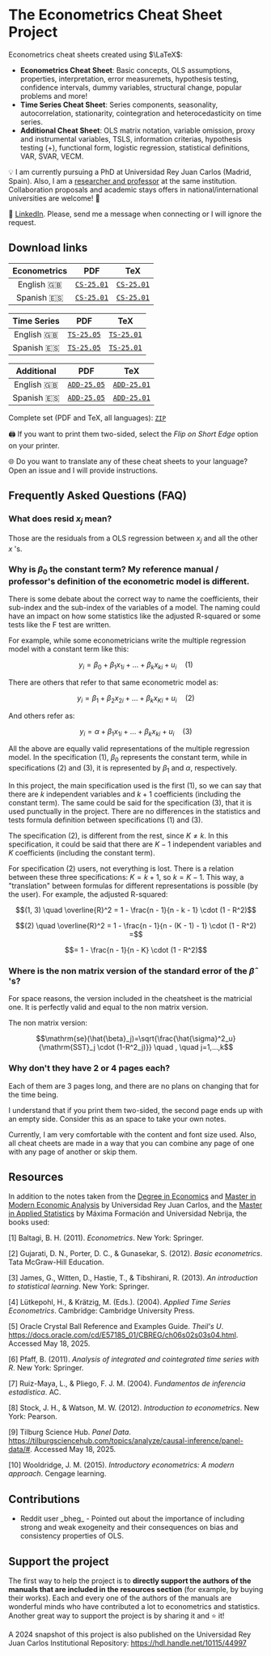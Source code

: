 # The Econometrics Cheat Sheet Project

Econometrics cheat sheets created using $\LaTeX$:

* **Econometrics Cheat Sheet**: Basic concepts, OLS assumptions, properties, interpretation, error measuremets, hypothesis testing, confidence intervals, dummy variables, structural change, popular problems and more!
* **Time Series Cheat Sheet**: Series components, seasonality, autocorrelation, stationarity, cointegration and heterocedasticity on time series.
* **Additional Cheat Sheet**: OLS matrix notation, variable omission, proxy and instrumental variables, TSLS, information criterias, hypothesis testing (+), functional form, logistic regression, statistical definitions, VAR, SVAR, VECM.

:bulb: I am currently pursuing a PhD at Universidad Rey Juan Carlos (Madrid, Spain). Also, I am a [researcher and professor](https://gestion2.urjc.es/pdi/ver/marcelo.moreno) at the same institution. Collaboration proposals and academic stays offers in national/international universities are welcome! :rocket:

:triangular_flag_on_post: [LinkedIn](https://www.linkedin.com/in/marcelomorenop/). Please, send me a message when connecting or I will ignore the request.

## Download links

| Econometrics | PDF | TeX |
| :---: | :---: | :---: |
| English :uk: | [`CS-25.01`](https://raw.githubusercontent.com/marcelomijas/econometrics-cheatsheet/main/econometrics-cheatsheet/econometrics-cheatsheet-en.pdf) | [`CS-25.01`](econometrics-cheatsheet/econometrics-cheatsheet-en.tex)
| Spanish :es: | [`CS-25.01`](https://raw.githubusercontent.com/marcelomijas/econometrics-cheatsheet/main/econometrics-cheatsheet/econometrics-cheatsheet-es.pdf) | [`CS-25.01`](econometrics-cheatsheet/econometrics-cheatsheet-es.tex)

| Time Series | PDF | TeX |
| :---: | :---: | :---: |
| English :uk: | [`TS-25.05`](https://raw.githubusercontent.com/marcelomijas/econometrics-cheatsheet/main/time-series-cheatsheet/time-series-cheatsheet-en.pdf) | [`TS-25.01`](time-series-cheatsheet/time-series-cheatsheet-en.tex)
| Spanish :es: | [`TS-25.05`](https://raw.githubusercontent.com/marcelomijas/econometrics-cheatsheet/main/time-series-cheatsheet/time-series-cheatsheet-es.pdf) | [`TS-25.01`](time-series-cheatsheet/time-series-cheatsheet-es.tex)

| Additional | PDF | TeX |
| :---: | :---: | :---: |
| English :uk: | [`ADD-25.05`](https://raw.githubusercontent.com/marcelomijas/econometrics-cheatsheet/main/additional-cheatsheet/additional-cheatsheet-en.pdf) | [`ADD-25.01`](additional-cheatsheet/additional-cheatsheet-en.tex)
| Spanish :es: | [`ADD-25.05`](https://raw.githubusercontent.com/marcelomijas/econometrics-cheatsheet/main/additional-cheatsheet/additional-cheatsheet-es.pdf) | [`ADD-25.01`](additional-cheatsheet/additional-cheatsheet-es.tex)

Complete set (PDF and TeX, all languages): [`ZIP`](https://github.com/marcelomijas/econometrics-cheatsheet/archive/refs/heads/main.zip)

:printer: If you want to print them two-sided, select the *Flip on Short Edge* option on your printer.

:globe_with_meridians: Do you want to translate any of these cheat sheets to your language? Open an issue and I will provide instructions.

## Frequently Asked Questions (FAQ)

### What does $\mathrm{resid}$ $x_j$ mean?

Those are the residuals from a OLS regression between $x_j$ and all the other $x$ 's.

### Why is $\beta_0$ the constant term? My reference manual / professor's definition of the econometric model is different.

There is some debate about the correct way to name the coefficients, their sub-index and the sub-index of the variables of a model. The naming could have an impact on how some statistics like the adjusted R-squared or some tests like the F test are written.

For example, while some econometricians write the multiple regression model with a constant term like this:

$$y_i = \beta_0 + \beta_1 x_{1i} + ... + \beta_k x_{ki} + u_i \quad (1)$$

There are others that refer to that same econometric model as:

$$y_i = \beta_1 + \beta_2 x_{2i} + ... + \beta_k x_{Ki} + u_i \quad (2)$$

And others refer as:

$$y_i = \alpha + \beta_1 x_{1i} + ... + \beta_k x_{ki} + u_i \quad (3)$$

All the above are equally valid representations of the multiple regression model. In the specification $(1)$, $\beta_0$ represents the constant term, while in specifications $(2)$ and $(3)$, it is represented by $\beta_1$ and $\alpha$, respectively.

In this project, the main specification used is the first $(1)$, so we can say that there are $k$ independent variables and $k + 1$ coefficients (including the constant term). The same could be said for the specification $(3)$, that it is used punctually in the project. There are no differences in the statistics and tests formula definition between specifications $(1)$ and $(3)$.

The specification $(2)$, is different from the rest, since $K \neq k$. In this specification, it could be said that there are $K - 1$ independent variables and $K$ coefficients (including the constant term).

For specification $(2)$ users, not everything is lost. There is a relation between these three specifications: $K = k + 1$, so $k = K - 1$. This way, a "translation" between formulas for different representations is possible (by the user). For example, the adjusted R-squared:

$$(1, 3) \quad \overline{R}^2 = 1 - \frac{n - 1}{n - k - 1} \cdot (1 - R^2)$$

$$(2) \quad \overline{R}^2 = 1 - \frac{n - 1}{n - (K - 1) - 1} \cdot (1 - R^2) =$$

$$= 1 - \frac{n - 1}{n - K} \cdot (1 - R^2)$$

### Where is the non matrix version of the standard error of the $\hat{\beta}$ 's?

For space reasons, the version included in the cheatsheet is the matricial one. It is perfectly valid and equal to the non matrix version.

The non matrix version:

$$\mathrm{se}(\hat{\beta}_j)=\sqrt{\frac{\hat{\sigma}^2_u}{\mathrm{SST}_j \cdot (1-R^2_j)}} \quad , \quad j=1,...,k$$

### Why don't they have 2 or 4 pages each?

Each of them are 3 pages long, and there are no plans on changing that for the time being.

I understand that if you print them two-sided, the second page ends up with an empty side. Consider this as an space to take your own notes.

Currently, I am very comfortable with the content and font size used. Also, all cheat cheets are made in a way that you can combine any page of one with any page of another or skip them.

## Resources

In addition to the notes taken from the [Degree in Economics](https://www.urjc.es/universidad/calidad/560-economia) and [Master in Modern Economic Analysis](https://www.urjc.es/estudios/master/786-analisis-economico-moderno) by Universidad Rey Juan Carlos, and the [Master in Applied Statistics](https://www.maximaformacion.es/masters/master-de-estadistica-aplicada-con-r-software/) by Máxima Formación and Universidad Nebrija, the books used:

[1] Baltagi, B. H. (2011). *Econometrics*. New York: Springer.

[2] Gujarati, D. N., Porter, D. C., & Gunasekar, S. (2012). *Basic econometrics*. Tata McGraw-Hill Education.

[3] James, G., Witten, D., Hastie, T., & Tibshirani, R. (2013). *An introduction to statistical learning*. New York: Springer.

[4] Lütkepohl, H., & Krätzig, M. (Eds.). (2004). *Applied Time Series Econometrics*. Cambridge: Cambridge University Press.

[5] Oracle Crystal Ball Reference and Examples Guide. *Theil's U*. https://docs.oracle.com/cd/E57185_01/CBREG/ch06s02s03s04.html. Accessed May 18, 2025.

[6] Pfaff, B. (2011). *Analysis of integrated and cointegrated time series with R*. New York: Springer.

[7] Ruiz-Maya, L., & Pliego, F. J. M. (2004). *Fundamentos de inferencia estadística*. AC.

[8] Stock, J. H., & Watson, M. W. (2012). *Introduction to econometrics*. New York: Pearson.

[9] Tilburg Science Hub. *Panel Data*. https://tilburgsciencehub.com/topics/analyze/causal-inference/panel-data/#. Accessed May 18, 2025.

[10] Wooldridge, J. M. (2015). *Introductory econometrics: A modern approach*. Cengage learning.

## Contributions

* Reddit user \_bheg_ - Pointed out about the importance of including strong and weak exogeneity and their consequences on bias and consistency properties of OLS.

## Support the project

The first way to help the project is to **directly support the authors of the manuals that are included in the resources section** (for example, by buying their works). Each and every one of the authors of the manuals are wonderful minds who have contributed a lot to econometrics and statistics. Another great way to support the project is by sharing it and :star: it!

A 2024 snapshot of this project is also published on the Universidad Rey Juan Carlos Institutional Repository: https://hdl.handle.net/10115/44997
